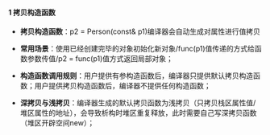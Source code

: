#### 1 拷贝构造函数
- **拷贝构造函数**：p2 = Person(const& p1)编译器会自动生成对属性进行值拷贝
- **常用场景**：使用已经创建完毕的对象初始化新对象/func(p1)值传递的方式给函数参数传值/p2 = func(p1)值方式返回局部对象；

- **构造函数调用规则**：用户提供有参构造函数后，编译器只提供默认拷贝构造函数；用户提供拷贝构造函数后，编译器不提供任何构造函数；

- **深拷贝与浅拷贝**：编译器生成的默认拷贝函数为浅拷贝（只拷贝栈区属性值/堆区属性的地址），会导致析构时堆区重复释放，此时需要自己写深拷贝函数（堆区开辟空间new）；